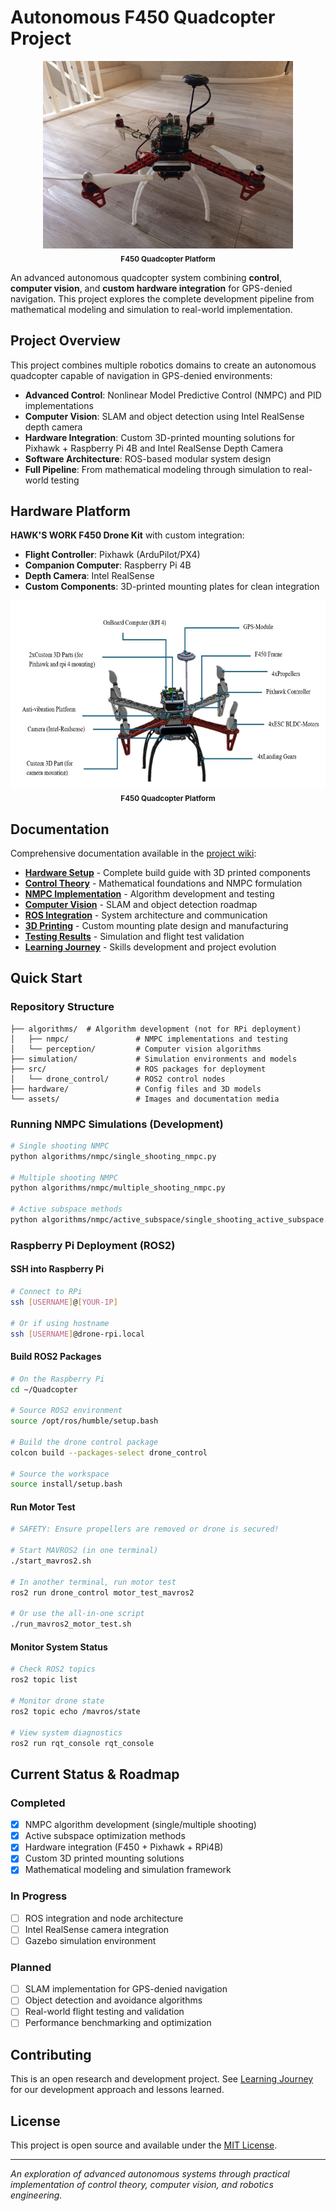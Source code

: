 # Autonomous F450 Quadcopter Project

<div align="center">
  <img src="assets/model_real.jpeg" alt="F450 Quadcopter" height="300"><br>
  <sub><b>F450 Quadcopter Platform</b></sub>
</div>

An advanced autonomous quadcopter system combining **control**, **computer vision**, and **custom hardware integration** for GPS-denied navigation. This project explores the complete development pipeline from mathematical modeling and simulation to real-world implementation.
## Project Overview

This project combines multiple robotics domains to create an autonomous quadcopter capable of navigation in GPS-denied environments:

- **Advanced Control**: Nonlinear Model Predictive Control (NMPC) and PID implementations
- **Computer Vision**: SLAM and object detection using Intel RealSense depth camera  
- **Hardware Integration**: Custom 3D-printed mounting solutions for Pixhawk + Raspberry Pi 4B and Intel RealSense Depth Camera
- **Software Architecture**: ROS-based modular system design
- **Full Pipeline**: From mathematical modeling through simulation to real-world testing

## Hardware Platform

**HAWK'S WORK F450 Drone Kit** with custom integration:
- **Flight Controller**: Pixhawk (ArduPilot/PX4)
- **Companion Computer**: Raspberry Pi 4B
- **Depth Camera**: Intel RealSense
- **Custom Components**: 3D-printed mounting plates for clean integration

<div align="center">
  <img src="assets/annotate3D_model.jpg" alt="F450 Quadcopter 3D Model" height="300"><br>
  <sub><b>F450 Quadcopter Platform</b></sub>
</div>

## Documentation

Comprehensive documentation available in the [project wiki](../../../wiki):

- **[Hardware Setup](../../../wiki/Hardware-Setup)** - Complete build guide with 3D printed components
- **[Control Theory](../../../wiki/Control-Theory)** - Mathematical foundations and NMPC formulation  
- **[NMPC Implementation](../../../wiki/NMPC-Implementation)** - Algorithm development and testing
- **[Computer Vision](../../../wiki/Computer-Vision)** - SLAM and object detection roadmap
- **[ROS Integration](../../../wiki/ROS-Integration)** - System architecture and communication
- **[3D Printing](../../../wiki/3D-Printing)** - Custom mounting plate design and manufacturing
- **[Testing Results](../../../wiki/Testing-Results)** - Simulation and flight test validation
- **[Learning Journey](../../../wiki/Learning-Journey)** - Skills development and project evolution

## Quick Start

### Repository Structure
```
├── algorithms/  # Algorithm development (not for RPi deployment)
│   ├── nmpc/               # NMPC implementations and testing
│   └── perception/         # Computer vision algorithms
├── simulation/             # Simulation environments and models
├── src/                    # ROS packages for deployment
│   └── drone_control/      # ROS2 control nodes
├── hardware/               # Config files and 3D models
└── assets/                 # Images and documentation media
```

### Running NMPC Simulations (Development)
```bash
# Single shooting NMPC
python algorithms/nmpc/single_shooting_nmpc.py

# Multiple shooting NMPC  
python algorithms/nmpc/multiple_shooting_nmpc.py

# Active subspace methods
python algorithms/nmpc/active_subspace/single_shooting_active_subspace.py
```

### Raspberry Pi Deployment (ROS2)

#### SSH into Raspberry Pi
```bash
# Connect to RPi
ssh [USERNAME]@[YOUR-IP]

# Or if using hostname
ssh [USERNAME]@drone-rpi.local
```

#### Build ROS2 Packages
```bash
# On the Raspberry Pi
cd ~/Quadcopter

# Source ROS2 environment
source /opt/ros/humble/setup.bash

# Build the drone control package
colcon build --packages-select drone_control

# Source the workspace
source install/setup.bash
```

#### Run Motor Test
```bash
# SAFETY: Ensure propellers are removed or drone is secured!

# Start MAVROS2 (in one terminal)
./start_mavros2.sh

# In another terminal, run motor test
ros2 run drone_control motor_test_mavros2

# Or use the all-in-one script
./run_mavros2_motor_test.sh
```

#### Monitor System Status
```bash
# Check ROS2 topics
ros2 topic list

# Monitor drone state
ros2 topic echo /mavros/state

# View system diagnostics
ros2 run rqt_console rqt_console
```

## Current Status & Roadmap

### Completed
- [x] NMPC algorithm development (single/multiple shooting)
- [x] Active subspace optimization methods
- [x] Hardware integration (F450 + Pixhawk + RPi4B)
- [x] Custom 3D printed mounting solutions
- [x] Mathematical modeling and simulation framework

### In Progress  
- [ ] ROS integration and node architecture
- [ ] Intel RealSense camera integration
- [ ] Gazebo simulation environment

### Planned
- [ ] SLAM implementation for GPS-denied navigation
- [ ] Object detection and avoidance algorithms
- [ ] Real-world flight testing and validation
- [ ] Performance benchmarking and optimization

## Contributing

This is an open research and development project. See [Learning Journey](../../../wiki/Learning-Journey) for our development approach and lessons learned.

## License

This project is open source and available under the [MIT License](LICENSE).

---

*An exploration of advanced autonomous systems through practical implementation of control theory, computer vision, and robotics engineering.*
